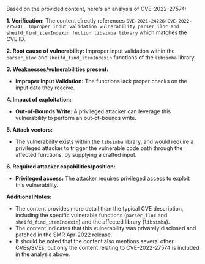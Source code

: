 Based on the provided content, here's an analysis of CVE-2022-27574:

**1. Verification:**
The content directly references `SVE-2021-24226(CVE-2022-27574): Improper input validation vulnerability parser_iloc and sheifd_find_itemIndexin fuction libsimba library` which matches the CVE ID.

**2. Root cause of vulnerability:**
Improper input validation within the `parser_iloc` and `sheifd_find_itemIndexin` functions of the `libsimba` library.

**3. Weaknesses/vulnerabilities present:**
   - **Improper Input Validation:** The functions lack proper checks on the input data they receive.

**4. Impact of exploitation:**
   - **Out-of-Bounds Write:** A privileged attacker can leverage this vulnerability to perform an out-of-bounds write.

**5. Attack vectors:**
   -  The vulnerability exists within the `libsimba` library, and would require a privileged attacker to trigger the vulnerable code path through the affected functions, by supplying a crafted input.

**6. Required attacker capabilities/position:**
   - **Privileged access:** The attacker requires privileged access to exploit this vulnerability.

**Additional Notes:**
- The content provides more detail than the typical CVE description, including the specific vulnerable functions (`parser_iloc` and `sheifd_find_itemIndexin`) and the affected library (`libsimba`).
- The content indicates that this vulnerability was privately disclosed and patched in the SMR Apr-2022 release.
- It should be noted that the content also mentions several other CVEs/SVEs, but only the content relating to CVE-2022-27574 is included in the analysis above.
